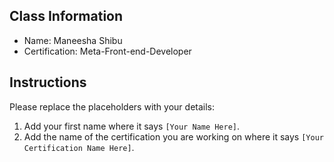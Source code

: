 ## Class Information
- Name: Maneesha Shibu  
- Certification: Meta-Front-end-Developer  

## Instructions
Please replace the placeholders with your details:
1. Add your first name where it says `[Your Name Here]`.  
2. Add the name of the certification you are working on where it says `[Your Certification Name Here]`.  
